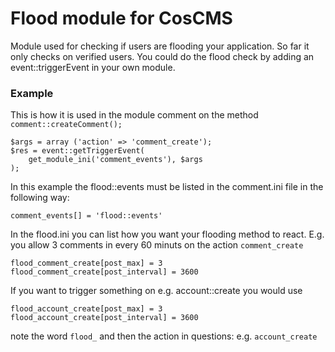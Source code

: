 Flood module for CosCMS
=======================

Module used for checking if users are flooding your application. So far it only
checks on verified users. You could do the flood check by adding an 
event::triggerEvent in your own module. 

### Example

This is how it is used in the module comment on the method 
`comment::createComment();` 

    $args = array ('action' => 'comment_create');
    $res = event::getTriggerEvent(
        get_module_ini('comment_events'), $args
    );

In this example the flood::events must be listed in the comment.ini file in 
the following way: 

    comment_events[] = 'flood::events'

In the flood.ini you can list how you want your flooding method to react. 
E.g. you allow 3 comments in every 60 minuts on the action `comment_create`

    flood_comment_create[post_max] = 3
    flood_comment_create[post_interval] = 3600

If you want to trigger something on e.g. account::create you would use 

    flood_account_create[post_max] = 3
    flood_account_create[post_interval] = 3600

note the word `flood_` and then the action in questions: e.g. `account_create` 
